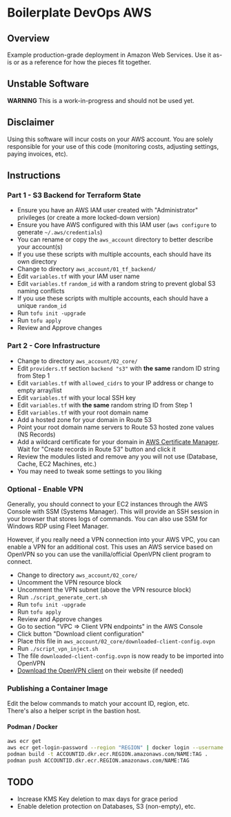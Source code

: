 # Boilerplate DevOps AWS

## Overview

Example production-grade deployment in Amazon Web Services.
Use it as-is or as a reference for how the pieces fit together.

## Unstable Software

**WARNING** This is a work-in-progress and should not be used yet.

## Disclaimer

Using this software will incur costs on your AWS account. You are solely responsible for your use of this code (monitoring costs, adjusting settings, paying invoices, etc).

## Instructions

### Part 1 - S3 Backend for Terraform State

- Ensure you have an AWS IAM user created with "Administrator" privileges (or create a more locked-down version)
- Ensure you have AWS configured with this IAM user (`aws configure` to generate `~/.aws/credentials`)
- You can rename or copy the `aws_account` directory to better describe your account(s)
- If you use these scripts with multiple accounts, each should have its own directory
- Change to directory `aws_account/01_tf_backend/`
- Edit `variables.tf` with your IAM user name
- Edit `variables.tf` `random_id` with a random string to prevent global S3 naming conflicts
- If you use these scripts with multiple accounts, each should have a unique `random_id`
- Run `tofu init -upgrade`
- Run `tofu apply`
- Review and Approve changes

### Part 2 - Core Infrastructure

- Change to directory `aws_account/02_core/`
- Edit `providers.tf` section `backend "s3"` with **the same** random ID string from Step 1
- Edit `variables.tf` with `allowed_cidrs` to your IP address or change to empty array/list
- Edit `variables.tf` with your local SSH key
- Edit `variables.tf` with **the same** random string ID from Step 1
- Edit `variables.tf` with your root domain name
- Add a hosted zone for your domain in Route 53
- Point your root domain name servers to Route 53 hosted zone values (NS Records)
- Add a wildcard certificate for your domain in [AWS Certificate Manager](https://us-east-2.console.aws.amazon.com/acm/home?region=us-east-2#/certificates/list). Wait for "Create records in Route 53" button and click it
- Review the modules listed and remove any you will not use (Database, Cache, EC2 Machines, etc.)
- You may need to tweak some settings to you liking

### Optional - Enable VPN

Generally, you should connect to your EC2 instances through the AWS Console with SSM (Systems Manager). This will provide an SSH session in your browser that stores logs of commands. You can also use SSM for Windows RDP using Fleet Manager.

However, if you really need a VPN connection into your AWS VPC, you can enable a VPN for an additional cost. This uses an AWS service based on OpenVPN so you can use the vanilla/official OpenVPN client program to connect.

- Change to directory `aws_account/02_core/`
- Uncomment the VPN resource block
- Uncomment the VPN subnet (above the VPN resource block)
- Run `./script_generate_cert.sh`
- Run `tofu init -upgrade`
- Run `tofu apply`
- Review and Approve changes
- Go to section "VPC => Client VPN endpoints" in the AWS Console
- Click button "Download client configuration"
- Place this file in `aws_account/02_core/downloaded-client-config.ovpn`
- Run `./script_vpn_inject.sh`
- The file `downloaded-client-config.ovpn` is now ready to be imported into OpenVPN
- [Download the OpenVPN client](https://openvpn.net/client/) on their website (if needed)

### Publishing a Container Image

Edit the below commands to match your account ID, region, etc.  
There's also a helper script in the bastion host.

#### Podman / Docker

```bash
aws ecr get
aws ecr get-login-password --region "REGION" | docker login --username AWS --password-stdin "ACCOUNTID.dkr.ecr.REGION.amazonaws.com";
podman build -t ACCOUNTID.dkr.ecr.REGION.amazonaws.com/NAME:TAG .
podman push ACCOUNTID.dkr.ecr.REGION.amazonaws.com/NAME:TAG
```

## TODO

- Increase KMS Key deletion to max days for grace period
- Enable deletion protection on Databases, S3 (non-empty), etc.
